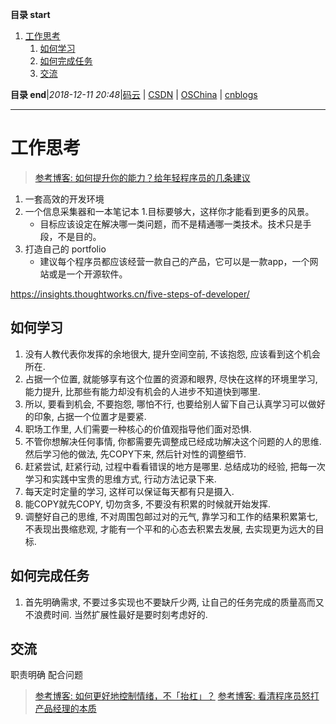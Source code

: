 **目录 start**

1. [工作思考](#工作思考)
    1. [如何学习](#如何学习)
    1. [如何完成任务](#如何完成任务)
    1. [交流](#交流)

**目录 end**|_2018-12-11 20:48_|[码云](https://gitee.com/gin9) | [CSDN](http://blog.csdn.net/kcp606) | [OSChina](https://my.oschina.net/kcp1104) | [cnblogs](http://www.cnblogs.com/kuangcp)
****************************************
# 工作思考

> [参考博客: 如何提升你的能力？给年轻程序员的几条建议](http://tech.glowing.com/cn/advices-to-junior-developers/)

1. 一套高效的开发环境
1. 一个信息采集器和一本笔记本
1.目标要够大，这样你才能看到更多的风景。
    - 目标应该设定在解决哪一类问题，而不是精通哪一类技术。技术只是手段，不是目的。
1. 打造自己的 portfolio 
    - 建议每个程序员都应该经营一款自己的产品，它可以是一款app，一个网站或是一个开源软件。

https://insights.thoughtworks.cn/five-steps-of-developer/

## 如何学习
1. 没有人教代表你发挥的余地很大, 提升空间空前, 不该抱怨, 应该看到这个机会所在. 
2. 占据一个位置, 就能够享有这个位置的资源和眼界, 尽快在这样的环境里学习, 能力提升, 比那些有能力却没有机会的人进步不知道快到哪里.
3. 所以, 要看到机会, 不要抱怨, 哪怕不行, 也要给别人留下自己认真学习可以做好的印象, 占据一个位置才是要紧. 
4. 职场工作里, 人们需要一种核心的价值观指导他们面对恐惧. 
5. 不管你想解决任何事情, 你都需要先调整成已经成功解决这个问题的人的思维. 然后学习他的做法, 先COPY下来, 然后针对性的调整细节. 
6. 赶紧尝试, 赶紧行动, 过程中看看错误的地方是哪里. 总结成功的经验, 把每一次学习和实践中宝贵的思维方式, 行动方法记录下来. 
7. 每天定时定量的学习, 这样可以保证每天都有只是摄入. 
8. 能COPY就先COPY, 切勿贪多, 不要没有积累的时候就开始发挥. 
9. 调整好自己的思维, 不对周围包邮过对的元气, 靠学习和工作的结果积累第七, 不表现出畏缩悲观, 才能有一个平和的心态去积累去发展, 去实现更为远大的目标. 

## 如何完成任务
1. 首先明确需求, 不要过多实现也不要缺斤少两, 让自己的任务完成的质量高而又不浪费时间. 当然扩展性最好是要时刻考虑好的. 


## 交流

职责明确 配合问题 

> [参考博客: 如何更好地控制情绪，不「抬杠」？](https://www.zhihu.com/question/27306335)
> [参考博客: 看清程序员怒打产品经理的本质](http://www.techug.com/post/progrmmer-fight-with-pm.html)
